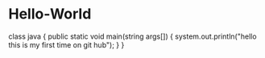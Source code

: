 # Hello-World
class java {
public static void main(string args[]) {
system.out.println("hello this is my first time on git hub");
}
}
